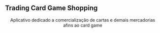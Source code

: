 ## Trading Card Game Shopping
<p align="center">Aplicativo dedicado a comercialização de cartas e demais mercadorias afins ao card game</p>
